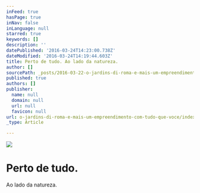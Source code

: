 ```yaml
---
inFeed: true
hasPage: true
inNav: false
inLanguage: null
starred: true
keywords: []
description: ''
datePublished: '2016-03-24T14:23:00.738Z'
dateModified: '2016-03-24T14:19:44.603Z'
title: Perto de tudo. Ao lado da natureza.
author: []
sourcePath: _posts/2016-03-22-o-jardins-di-roma-e-mais-um-empreendimento-com-tudo-que-voce.md
published: true
authors: []
publisher:
  name: null
  domain: null
  url: null
  favicon: null
url: o-jardins-di-roma-e-mais-um-empreendimento-com-tudo-que-voce/index.html
_type: Article

---
```

![](https://the-grid-user-content.s3-us-west-2.amazonaws.com/6a37de23-b090-4f83-9c7d-84d6288e7f1c.jpg)

# Perto de tudo.  
Ao lado da natureza.